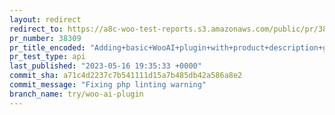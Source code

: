 ```yaml
---
layout: redirect
redirect_to: https://a8c-woo-test-reports.s3.amazonaws.com/public/pr/38309/api/index.html
pr_number: 38309
pr_title_encoded: "Adding+basic+WooAI+plugin+with+product+description+generation"
pr_test_type: api
last_published: "2023-05-16 19:35:33 +0000"
commit_sha: a71c4d2237c7b541111d15a7b485db42a586a8e2
commit_message: "Fixing php linting warning"
branch_name: try/woo-ai-plugin
---
```

